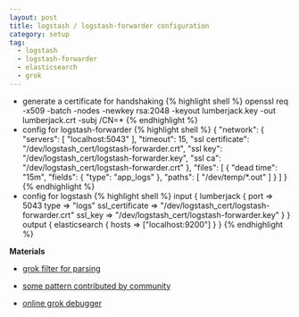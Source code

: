 ```yaml
---
layout: post
title: logstash / logstash-forwarder configuration
category: setup
tag:
  - logstash
  - logstash-forwarder
  - elasticsearch
  - grok
---
```


* generate a certificate for handshaking
{% highlight shell %}
openssl req -x509  -batch -nodes -newkey rsa:2048 -keyout lumberjack.key -out lumberjack.crt -subj /CN=*
{% endhighlight %}
* config for logstash-forwarder
{% highlight shell %}
{
  "network": {
    "servers": [ "localhost:5043" ],
    "timeout": 15,
    "ssl certificate": "/dev/logstash_cert/logstash-forwarder.crt",
    "ssl key": "/dev/logstash_cert/logstash-forwarder.key",
    "ssl ca": "/dev/logstash_cert/logstash-forwarder.crt"
  },
  "files": [
    {
        "dead time": "15m",
        "fields": {
            "type": "app_logs"
        },
        "paths": [
            "/dev/temp/*.out"
        ]
    }
   ]
}
{% endhighlight %}
* config for logstash
{% highlight shell %}
input {
  lumberjack {
    port => 5043
    type => "logs"
    ssl_certificate => "/dev/logstash_cert/logstash-forwarder.crt"
    ssl_key => "/dev/logstash_cert/logstash-forwarder.key"
  }
}
output {
  elasticsearch {
    hosts => ["localhost:9200"]
  }
}
{% endhighlight %}

**Materials**

- [grok filter for parsing](https://www.elastic.co/guide/en/logstash/current/plugins-filters-grok.html)

- [some pattern contributed by community](https://github.com/logstash-plugins/logstash-patterns-core/tree/master/patterns)

- [online grok debugger](https://grokdebug.herokuapp.com/)